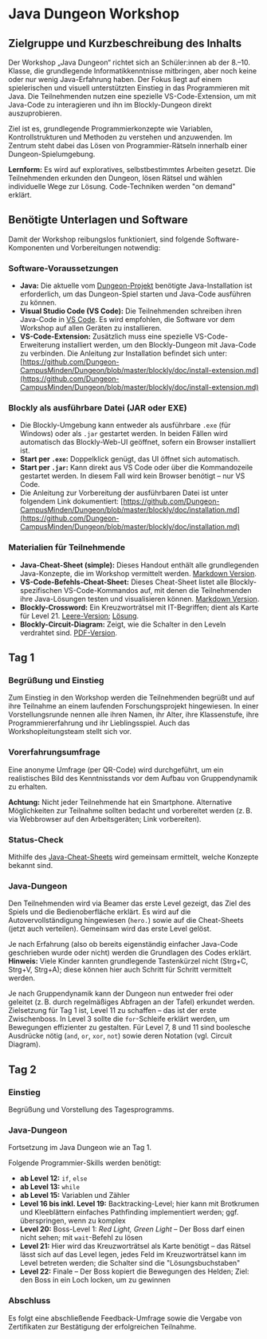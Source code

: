 # Java Dungeon Workshop

## Zielgruppe und Kurzbeschreibung des Inhalts

Der Workshop „Java Dungeon“ richtet sich an Schüler\:innen ab der 8.–10. Klasse, die grundlegende Informatikkenntnisse mitbringen, aber noch keine oder nur wenig Java-Erfahrung haben. Der Fokus liegt auf einem spielerischen und visuell unterstützten Einstieg in das Programmieren mit Java. Die Teilnehmenden nutzen eine spezielle VS-Code-Extension, um mit Java-Code zu interagieren und ihn im Blockly-Dungeon direkt auszuprobieren.

Ziel ist es, grundlegende Programmierkonzepte wie Variablen, Kontrollstrukturen und Methoden zu verstehen und anzuwenden. Im Zentrum steht dabei das Lösen von Programmier-Rätseln innerhalb einer Dungeon-Spielumgebung.

**Lernform:** Es wird auf exploratives, selbstbestimmtes Arbeiten gesetzt. Die Teilnehmenden erkunden den Dungeon, lösen Rätsel und wählen individuelle Wege zur Lösung. Code-Techniken werden "on demand" erklärt.

## Benötigte Unterlagen und Software

Damit der Workshop reibungslos funktioniert, sind folgende Software-Komponenten und Vorbereitungen notwendig:

### Software-Voraussetzungen

* **Java:** Die aktuelle vom [Dungeon-Projekt](https://github.com/Dungeon-CampusMinden/Dungeon) benötigte Java-Installation ist erforderlich, um das Dungeon-Spiel starten und Java-Code ausführen zu können.
* **Visual Studio Code (VS Code):** Die Teilnehmenden schreiben ihren Java-Code in [VS Code](https://code.visualstudio.com/). Es wird empfohlen, die Software vor dem Workshop auf allen Geräten zu installieren.
* **VS-Code-Extension:** Zusätzlich muss eine spezielle VS-Code-Erweiterung installiert werden, um den Blockly-Dungeon mit Java-Code zu verbinden. Die Anleitung zur Installation befindet sich unter:
  [https://github.com/Dungeon-CampusMinden/Dungeon/blob/master/blockly/doc/install-extension.md](https://github.com/Dungeon-CampusMinden/Dungeon/blob/master/blockly/doc/install-extension.md)

### Blockly als ausführbare Datei (JAR oder EXE)

* Die Blockly-Umgebung kann entweder als ausführbare `.exe` (für Windows) oder als `.jar` gestartet werden. In beiden Fällen wird automatisch das Blockly-Web-UI geöffnet, sofern ein Browser installiert ist.
* **Start per `.exe`:** Doppelklick genügt, das UI öffnet sich automatisch.
* **Start per `.jar`:** Kann direkt aus VS Code oder über die Kommandozeile gestartet werden. In diesem Fall wird kein Browser benötigt – nur VS Code.
* Die Anleitung zur Vorbereitung der ausführbaren Datei ist unter folgendem Link dokumentiert:
  [https://github.com/Dungeon-CampusMinden/Dungeon/blob/master/blockly/doc/installation.md](https://github.com/Dungeon-CampusMinden/Dungeon/blob/master/blockly/doc/installation.md)

### Materialien für Teilnehmende

* **Java-Cheat-Sheet (simple):** Dieses Handout enthält alle grundlegenden Java-Konzepte, die im Workshop vermittelt werden. [Markdown Version](https://github.com/Dungeon-CampusMinden/Dungeon/blob/master/doc/produs_unterlagen/materials/java-cheat-sheet_simple.md).
* **VS-Code-Befehls-Cheat-Sheet:** Dieses Cheat-Sheet listet alle Blockly-spezifischen VS-Code-Kommandos auf, mit denen die Teilnehmenden ihre Java-Lösungen testen und visualisieren können. [Markdown Version](https://github.com/Dungeon-CampusMinden/Dungeon/blob/master/doc/produs_unterlagen/materials/commandscheat_sheet.md).
* **Blockly-Crossword:** Ein Kreuzworträtsel mit IT-Begriffen; dient als Karte für Level 21. [Leere-Version](https://github.com/Dungeon-CampusMinden/Dungeon/blob/master/doc/produs_unterlagen/materials/blockly_crossword_empty.pdf);  [Lösung](https://github.com/Dungeon-CampusMinden/Dungeon/blob/master/doc/produs_unterlagen/materials/blocky_crossword_solved.pdf).
* **Blockly-Circuit-Diagram:** Zeigt, wie die Schalter in den Leveln verdrahtet sind. [PDF-Version](https://github.com/Dungeon-CampusMinden/Dungeon/blob/master/doc/produs_unterlagen/materials/blockly_circuit_diagram.pdf).

## Tag 1

### Begrüßung und Einstieg

Zum Einstieg in den Workshop werden die Teilnehmenden begrüßt und auf ihre Teilnahme an einem laufenden Forschungsprojekt hingewiesen.
In einer Vorstellungsrunde nennen alle ihren Namen, ihr Alter, ihre Klassenstufe, ihre Programmiererfahrung und ihr Lieblingsspiel. Auch das Workshopleitungsteam stellt sich vor.

### Vorerfahrungsumfrage

Eine anonyme Umfrage (per QR-Code) wird durchgeführt, um ein realistisches Bild des Kenntnisstands vor dem Aufbau von Gruppendynamik zu erhalten.

**Achtung:** Nicht jeder Teilnehmende hat ein Smartphone. Alternative Möglichkeiten zur Teilnahme sollten bedacht und vorbereitet werden (z. B. via Webbrowser auf den Arbeitsgeräten; Link vorbereiten).

### Status-Check

Mithilfe des [Java-Cheat-Sheets](https://github.com/Dungeon-CampusMinden/Dungeon/blob/master/doc/produs_unterlagen/materials/java-cheat-sheet.md) wird gemeinsam ermittelt, welche Konzepte bekannt sind.

### Java-Dungeon

Den Teilnehmenden wird via Beamer das erste Level gezeigt, das Ziel des Spiels und die Bedienoberfläche erklärt.
Es wird auf die Autovervollständigung hingewiesen (`hero.`) sowie auf die Cheat-Sheets (jetzt auch verteilen).
Gemeinsam wird das erste Level gelöst.

Je nach Erfahrung (also ob bereits eigenständig einfacher Java-Code geschrieben wurde oder nicht) werden die Grundlagen des Codes erklärt.
**Hinweis:** Viele Kinder kannten grundlegende Tastenkürzel nicht (Strg+C, Strg+V, Strg+A); diese können hier auch Schritt für Schritt vermittelt werden.

Je nach Gruppendynamik kann der Dungeon nun entweder frei oder geleitet (z. B. durch regelmäßiges Abfragen an der Tafel) erkundet werden.
Zielsetzung für Tag 1 ist, Level 11 zu schaffen – das ist der erste Zwischenboss.
In Level 3 sollte die `for`-Schleife erklärt werden, um Bewegungen effizienter zu gestalten.
Für Level 7, 8 und 11 sind boolesche Ausdrücke nötig (`and`, `or`, `xor`, `not`) sowie deren Notation (vgl. Circuit Diagram).

## Tag 2

### Einstieg

Begrüßung und Vorstellung des Tagesprogramms.

### Java-Dungeon

Fortsetzung im Java Dungeon wie an Tag 1.

Folgende Programmier-Skills werden benötigt:

* **ab Level 12:** `if`, `else`
* **ab Level 13:** `while`
* **ab Level 15:** Variablen und Zähler
* **Level 16 bis inkl. Level 19:** Backtracking-Level; hier kann mit Brotkrumen und Kleeblättern einfaches Pathfinding implementiert werden; ggf. überspringen, wenn zu komplex
* **Level 20:** Boss-Level 1: *Red Light, Green Light* – Der Boss darf einen nicht sehen; mit `wait`-Befehl zu lösen
* **Level 21:** Hier wird das Kreuzworträtsel als Karte benötigt – das Rätsel lässt sich auf das Level legen, jedes Feld im Kreuzworträtsel kann im Level betreten werden; die Schalter sind die "Lösungsbuchstaben"
* **Level 22:** Finale – Der Boss kopiert die Bewegungen des Helden; Ziel: den Boss in ein Loch locken, um zu gewinnen

### Abschluss

Es folgt eine abschließende Feedback-Umfrage sowie die Vergabe von Zertifikaten zur Bestätigung der erfolgreichen Teilnahme.


